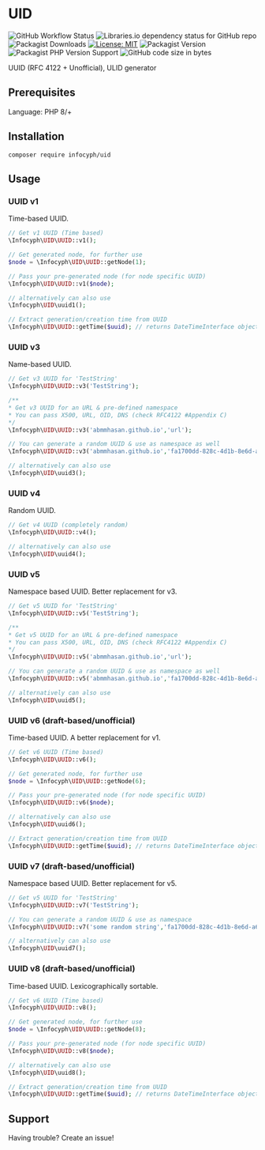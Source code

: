 # UID

![GitHub Workflow Status](https://img.shields.io/github/actions/workflow/status/infocyph/uid/ci.yml?branch=main)
![Libraries.io dependency status for GitHub repo](https://img.shields.io/librariesio/github/infocyph/uid)
![Packagist Downloads](https://img.shields.io/packagist/dt/infocyph/uid)
[![License: MIT](https://img.shields.io/badge/License-MIT-green.svg)](https://opensource.org/licenses/MIT)
![Packagist Version](https://img.shields.io/packagist/v/infocyph/uid)
![Packagist PHP Version Support](https://img.shields.io/packagist/php-v/infocyph/uid)
![GitHub code size in bytes](https://img.shields.io/github/languages/code-size/infocyph/uid)

UUID (RFC 4122 + Unofficial), ULID generator

## Prerequisites

Language: PHP 8/+

## Installation

```
composer require infocyph/uid
```

## Usage

### UUID v1

Time-based UUID.

```php
// Get v1 UUID (Time based)
\Infocyph\UID\UUID::v1();

// Get generated node, for further use
$node = \Infocyph\UID\UUID::getNode(1);

// Pass your pre-generated node (for node specific UUID)
\Infocyph\UID\UUID::v1($node);

// alternatively can also use
\Infocyph\UID\uuid1();

// Extract generation/creation time from UUID
\Infocyph\UID\UUID::getTime($uuid); // returns DateTimeInterface object
```

### UUID v3

Name-based UUID.

```php
// Get v3 UUID for 'TestString'
\Infocyph\UID\UUID::v3('TestString');

/**
* Get v3 UUID for an URL & pre-defined namespace
* You can pass X500, URL, OID, DNS (check RFC4122 #Appendix C)
*/
\Infocyph\UID\UUID::v3('abmmhasan.github.io','url');

// You can generate a random UUID & use as namespace as well
\Infocyph\UID\UUID::v3('abmmhasan.github.io','fa1700dd-828c-4d1b-8e6d-a6104807da90');

// alternatively can also use
\Infocyph\UID\uuid3();
```

### UUID v4

Random UUID.

```php
// Get v4 UUID (completely random)
\Infocyph\UID\UUID::v4();

// alternatively can also use
\Infocyph\UID\uuid4();
```

### UUID v5

Namespace based UUID. Better replacement for v3.

```php
// Get v5 UUID for 'TestString'
\Infocyph\UID\UUID::v5('TestString');

/**
* Get v5 UUID for an URL & pre-defined namespace
* You can pass X500, URL, OID, DNS (check RFC4122 #Appendix C)
*/
\Infocyph\UID\UUID::v5('abmmhasan.github.io','url');

// You can generate a random UUID & use as namespace as well
\Infocyph\UID\UUID::v5('abmmhasan.github.io','fa1700dd-828c-4d1b-8e6d-a6104807da90');

// alternatively can also use
\Infocyph\UID\uuid5();
```

### UUID v6 (draft-based/unofficial)

Time-based UUID. A better replacement for v1.

```php
// Get v6 UUID (Time based)
\Infocyph\UID\UUID::v6();

// Get generated node, for further use
$node = \Infocyph\UID\UUID::getNode(6);

// Pass your pre-generated node (for node specific UUID)
\Infocyph\UID\UUID::v6($node);

// alternatively can also use
\Infocyph\UID\uuid6();

// Extract generation/creation time from UUID
\Infocyph\UID\UUID::getTime($uuid); // returns DateTimeInterface object
```

### UUID v7 (draft-based/unofficial)

Namespace based UUID. Better replacement for v5.

```php
// Get v5 UUID for 'TestString'
\Infocyph\UID\UUID::v7('TestString');

// You can generate a random UUID & use as namespace
\Infocyph\UID\UUID::v7('some random string','fa1700dd-828c-4d1b-8e6d-a6104807da90');

// alternatively can also use
\Infocyph\UID\uuid7();
```

### UUID v8 (draft-based/unofficial)

Time-based UUID. Lexicographically sortable.

```php
// Get v6 UUID (Time based)
\Infocyph\UID\UUID::v8();

// Get generated node, for further use
$node = \Infocyph\UID\UUID::getNode(8);

// Pass your pre-generated node (for node specific UUID)
\Infocyph\UID\UUID::v8($node);

// alternatively can also use
\Infocyph\UID\uuid8();

// Extract generation/creation time from UUID
\Infocyph\UID\UUID::getTime($uuid); // returns DateTimeInterface object
```

## Support

Having trouble? Create an issue!
